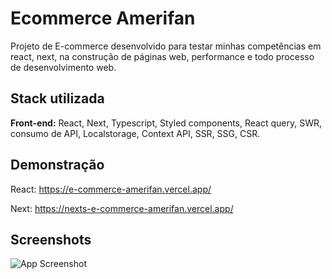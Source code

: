 # Ecommerce Amerifan

Projeto de E-commerce desenvolvido para testar minhas competências em react, next, na construção de páginas web, performance e todo processo de desenvolvimento web.

## Stack utilizada

**Front-end:** React, Next, Typescript, Styled components, React query, SWR, consumo de API, Localstorage, Context API, SSR, SSG, CSR.

## Demonstração

React: https://e-commerce-amerifan.vercel.app/

Next: https://nexts-e-commerce-amerifan.vercel.app/

## Screenshots

![App Screenshot]("./readme/ecommerce.PNG)

